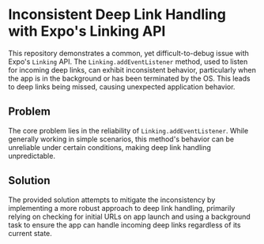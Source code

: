 # Inconsistent Deep Link Handling with Expo's Linking API

This repository demonstrates a common, yet difficult-to-debug issue with Expo's `Linking` API.  The `Linking.addEventListener` method, used to listen for incoming deep links, can exhibit inconsistent behavior, particularly when the app is in the background or has been terminated by the OS. This leads to deep links being missed, causing unexpected application behavior.

## Problem

The core problem lies in the reliability of `Linking.addEventListener`.  While generally working in simple scenarios, this method's behavior can be unreliable under certain conditions, making deep link handling unpredictable.

## Solution

The provided solution attempts to mitigate the inconsistency by implementing a more robust approach to deep link handling, primarily relying on checking for initial URLs on app launch and using a background task to ensure the app can handle incoming deep links regardless of its current state.